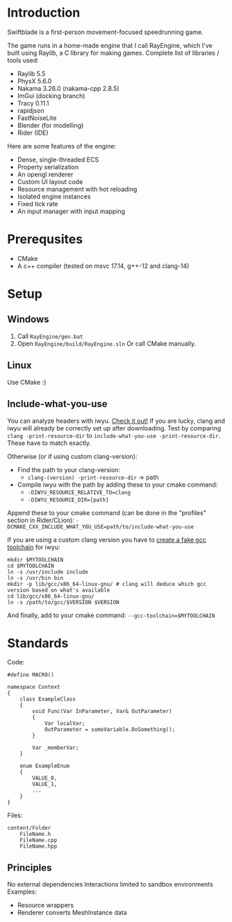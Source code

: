 # Introduction
Swiftblade is a first-person movement-focused speedrunning game.

The game runs in a home-made engine that I call RayEngine, which I've built using Raylib, a C library for making games. 
Complete list of libraries / tools used:
 - Raylib 5.5
 - PhysX 5.6.0
 - Nakama 3.26.0 (nakama-cpp 2.8.5)
 - ImGui (docking branch)
 - Tracy 0.11.1
 - rapidjson
 - FastNoiseLite
 - Blender (for modelling)
 - Rider (IDE)

Here are some features of the engine: 
 - Dense, single-threaded ECS
 - Property serialization
 - An opengl renderer
 - Custom UI layout code
 - Resource management with hot reloading
 - Isolated engine instances
 - Fixed tick rate
 - An input manager with input mapping

# Prerequsites
- CMake
- A c++ compiler (tested on msvc 17.14, g++-12 and clang-14)

# Setup
## Windows
1. Call ``RayEngine/gen.bat``
2. Open ``RayEngine/build/RayEngine.sln``
Or call CMake manually.

## Linux
Use CMake :) 

## Include-what-you-use
You can analyze headers with iwyu. [Check it out!](https://github.com/include-what-you-use/include-what-you-use) If you are lucky, clang and iwyu will already be correctly set up after downloading. Test by comparing ``clang -print-resource-dir`` to ``include-what-you-use -print-resource-dir``. These have to match exactly.

Otherwise (or if using custom clang-version):
- Find the path to your clang-version:
	+ ``clang-(version) -print-resource-dir`` -> path
- Compile iwyu with the path by adding these to your cmake command:
	+ ``-DIWYU_RESOURCE_RELATIVE_TO=clang``
	+ ``-DIWYU_RESOURCE_DIR=[path]``

Append these to your cmake command (can be done in the "profiles" section in Rider/CLion): 
``-DCMAKE_CXX_INCLUDE_WHAT_YOU_USE=path/to/include-what-you-use``

If you are using a custom clang version you have to [create a fake gcc toolchain](https://stackoverflow.com/questions/41962611/how-to-select-a-particular-gcc-toolchain-in-clang) for iwyu:
```
mkdir $MYTOOLCHAIN
cd $MYTOOLCHAIN
ln -s /usr/include include
ln -s /usr/bin bin
mkdir -p lib/gcc/x86_64-linux-gnu/ # clang will deduce which gcc version based on what's available 
cd lib/gcc/x86_64-linux-gnu/
ln -s /path/to/gcc/$VERSION $VERSION
```
And finally, add to your cmake command:
``--gcc-toolchain=$MYTOOLCHAIN``

# Standards
Code: 
```
#define MACRO()

namespace Context
{
	class ExampleClass
	{
		void Func(Var InParameter, Var& OutParameter)
		{
			Var localVar;
			OutParameter = someVariable.DoSomething();
		}

		Var _memberVar;
	}

	enum ExampleEnum
	{
		VALUE_0,
		VALUE_1,
		...
	}
}
```
Files:
```
content/Folder
	FileName.h
	FileName.cpp
	FileName.hpp
```

## Principles
No external dependencies
Interactions limited to sandbox environments
Examples:
 - Resource wrappers
 - Renderer converts MeshInstance data


